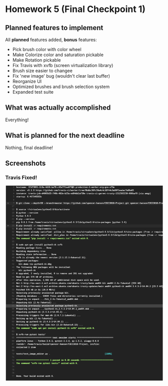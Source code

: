 # Homework 5 (Final Checkpoint 1)

## Planned features to implement
All **planned** features added, **bonus** features:
- Pick brush color with color wheel
- Make Colorize color and saturation pickable
- Make Rotation pickable
- Fix Travis with xvfb (screen virtualization library)
- Brush size easier to changee
- Fix 'new image' bug (wouldn't clear last buffer)
- Reorganize UI
- Optimized brushes and brush selection system
- Expanded test suite

##  What was actually accomplished
Everything!

## What is planned for the next deadline
Nothing, final deadline!

## Screenshots
### Travis Fixed!
<img src="images/hw6_travisworks.PNG" />